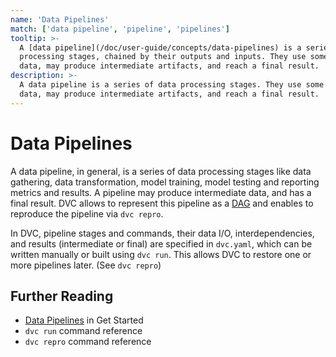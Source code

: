 ```yaml
---
name: 'Data Pipelines'
match: ['data pipeline', 'pipeline', 'pipelines']
tooltip: >-
  A [data pipeline](/doc/user-guide/concepts/data-pipelines) is a series of data
  processing stages, chained by their outputs and inputs. They use some initial
  data, may produce intermediate artifacts, and reach a final result.
description: >-
  A data pipeline is a series of data processing stages. They use some initial
  data, may produce intermediate artifacts, and reach a final result.
---
```


<!-- keywords: data pipeline, machine learning pipeline, devops for data science, devops for machine learning, "MLops", "what is a data pipeline?", "data pipeline examples", "machine learning (ML) workflow", "data science workflow", "data science pipeline workflow" -->

# Data Pipelines

A data pipeline, in general, is a series of data processing <abbr>stages</abbr>
like data gathering, data transformation, model training, model testing and
reporting <abbr>metrics</abbr> and results. A pipeline may produce intermediate
data, and has a final result. DVC allows to represent this pipeline as a
[DAG](https://en.wikipedia.org/wiki/Directed_acyclic_graph) and enables to
reproduce the pipeline via `dvc repro`.

In DVC, pipeline stages and commands, their data I/O, interdependencies, and
results (intermediate or final) are specified in `dvc.yaml`, which can be
written manually or built using `dvc run`. This allows DVC to restore one or
more pipelines later. (See `dvc repro`)

## Further Reading

- [Data Pipelines](/doc/start/data-pipelines) in Get Started
- `dvc run` command reference
- `dvc repro` command reference
